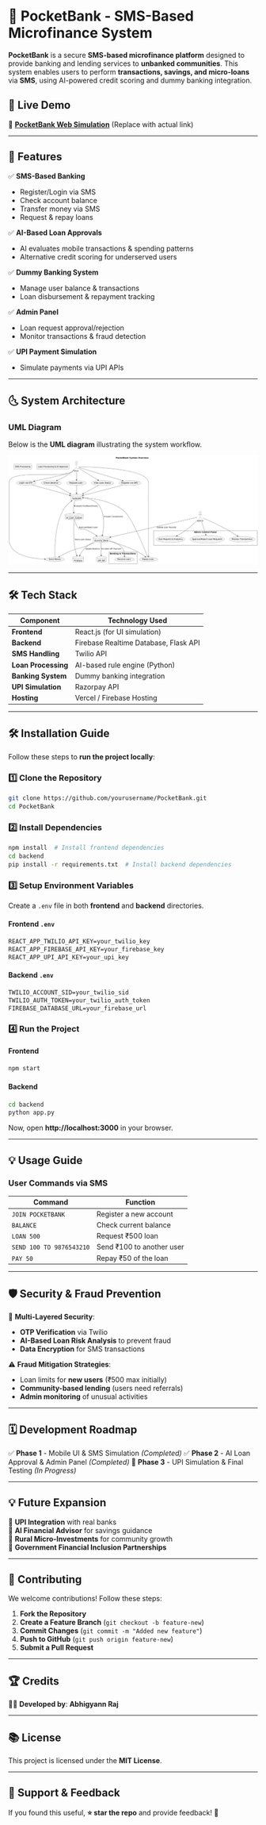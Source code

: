 # 📱 PocketBank - SMS-Based Microfinance System

**PocketBank** is a secure **SMS-based microfinance platform** designed to provide banking and lending services to **unbanked communities**. This system enables users to perform **transactions, savings, and micro-loans** via **SMS**, using AI-powered credit scoring and dummy banking integration.

## 🚀 Live Demo
🔗 **[PocketBank Web Simulation](https://your-website-link.com)** (Replace with actual link)

---

## 📌 Features

✅ **SMS-Based Banking**
   - Register/Login via SMS
   - Check account balance
   - Transfer money via SMS
   - Request & repay loans

✅ **AI-Based Loan Approvals**
   - AI evaluates mobile transactions & spending patterns
   - Alternative credit scoring for underserved users

✅ **Dummy Banking System**
   - Manage user balance & transactions
   - Loan disbursement & repayment tracking

✅ **Admin Panel**
   - Loan request approval/rejection
   - Monitor transactions & fraud detection

✅ **UPI Payment Simulation**
   - Simulate payments via UPI APIs

---

## 🌜 System Architecture

### **UML Diagram**
Below is the **UML diagram** illustrating the system workflow.

![UML Diagram](Uml.png)

---

## 🛠️ Tech Stack

| Component            | Technology Used |
|----------------------|----------------|
| **Frontend**        | React.js (for UI simulation) |
| **Backend**         | Firebase Realtime Database, Flask API |
| **SMS Handling**    | Twilio API |
| **Loan Processing** | AI-based rule engine (Python) |
| **Banking System**  | Dummy banking integration |
| **UPI Simulation**  | Razorpay API |
| **Hosting**         | Vercel / Firebase Hosting |

---

## 🛠️ Installation Guide

Follow these steps to **run the project locally**:

### **1️⃣ Clone the Repository**
```bash
git clone https://github.com/yourusername/PocketBank.git
cd PocketBank
```

### **2️⃣ Install Dependencies**
```bash
npm install  # Install frontend dependencies
cd backend
pip install -r requirements.txt  # Install backend dependencies
```

### **3️⃣ Setup Environment Variables**
Create a `.env` file in both **frontend** and **backend** directories.

#### **Frontend `.env`**
```
REACT_APP_TWILIO_API_KEY=your_twilio_key
REACT_APP_FIREBASE_API_KEY=your_firebase_key
REACT_APP_UPI_API_KEY=your_upi_key
```

#### **Backend `.env`**
```
TWILIO_ACCOUNT_SID=your_twilio_sid
TWILIO_AUTH_TOKEN=your_twilio_auth_token
FIREBASE_DATABASE_URL=your_firebase_url
```

### **4️⃣ Run the Project**

#### **Frontend**
```bash
npm start
```

#### **Backend**
```bash
cd backend
python app.py
```

Now, open **http://localhost:3000** in your browser.

---

## 💡 Usage Guide

### **User Commands via SMS**
| Command | Function |
|---------|----------|
| `JOIN POCKETBANK` | Register a new account |
| `BALANCE` | Check current balance |
| `LOAN 500` | Request ₹500 loan |
| `SEND 100 TO 9876543210` | Send ₹100 to another user |
| `PAY 50` | Repay ₹50 of the loan |

---

## 🛡️ Security & Fraud Prevention

🔐 **Multi-Layered Security**:
- **OTP Verification** via Twilio
- **AI-Based Loan Risk Analysis** to prevent fraud
- **Data Encryption** for SMS transactions

⚠️ **Fraud Mitigation Strategies**:
- Loan limits for **new users** (₹500 max initially)
- **Community-based lending** (users need referrals)
- **Admin monitoring** of unusual activities

---

## 🗓 Development Roadmap

✅ **Phase 1** - Mobile UI & SMS Simulation *(Completed)*
✅ **Phase 2** - AI Loan Approval & Admin Panel *(Completed)*
🚧 **Phase 3** - UPI Simulation & Final Testing *(In Progress)*

---

## 💡 Future Expansion

🔹 **UPI Integration** with real banks  
🔹 **AI Financial Advisor** for savings guidance  
🔹 **Rural Micro-Investments** for community growth  
🔹 **Government Financial Inclusion Partnerships**  

---

## 📢 Contributing

We welcome contributions! Follow these steps:

1. **Fork the Repository**
2. **Create a Feature Branch** (`git checkout -b feature-new`)
3. **Commit Changes** (`git commit -m "Added new feature"`)
4. **Push to GitHub** (`git push origin feature-new`)
5. **Submit a Pull Request**

---

## 🏆 Credits

👨‍💻 **Developed by**: **Abhigyann Raj**  

---

## 📚 License

This project is licensed under the **MIT License**.

---

## 🌟 Support & Feedback

If you found this useful, **⭐️ star the repo** and provide feedback! 🚀
